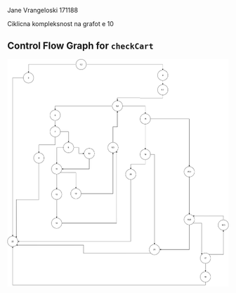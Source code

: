 Jane Vrangeloski 171188

Ciklicna kompleksnost na grafot  e 10
## Control Flow Graph for `checkCart`

![CFG Diagram](images/CFG.png)
